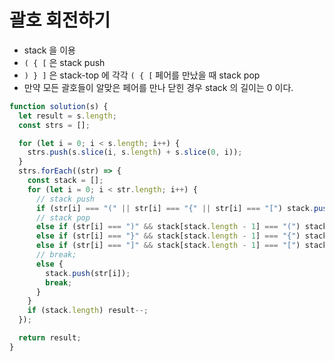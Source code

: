 # 괄호 회전하기

- stack 을 이용
- `( { [` 은 stack push
- `) } ]` 은 stack-top 에 각각 `( { [` 페어를 만났을 때 stack pop
- 만약 모든 괄호들이 알맞은 페어를 만나 닫힌 경우 stack 의 길이는 0 이다.

```js
function solution(s) {
  let result = s.length;
  const strs = [];

  for (let i = 0; i < s.length; i++) {
    strs.push(s.slice(i, s.length) + s.slice(0, i));
  }
  strs.forEach((str) => {
    const stack = [];
    for (let i = 0; i < str.length; i++) {
      // stack push
      if (str[i] === "(" || str[i] === "{" || str[i] === "[") stack.push(str[i]);
      // stack pop
      else if (str[i] === ")" && stack[stack.length - 1] === "(") stack.pop();
      else if (str[i] === "}" && stack[stack.length - 1] === "{") stack.pop();
      else if (str[i] === "]" && stack[stack.length - 1] === "[") stack.pop();
      // break;
      else {
        stack.push(str[i]);
        break;
      }
    }
    if (stack.length) result--;
  });

  return result;
}
```
